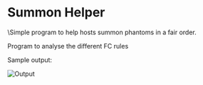 # Summon Helper

\Simple program to help hosts summon phantoms in a fair order.

Program to analyse the different FC rules

Sample output:

![Output](/blob/master/FC_RuleSet_Testing.png)

